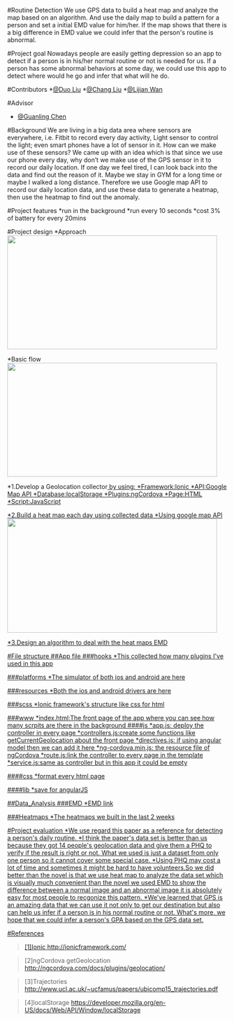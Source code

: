 #Routine Detection
We use GPS data to build a heat map and analyze the map based on an algorithm.
And use the daily map to build a pattern for a person and set a initial EMD value for him/her. If the map shows that there is a big difference in EMD value we could infer that the person's routine is abnormal.

#Project goal
Nowadays people are easily getting depression so an app to detect if a person is in his/her normal routine or not is needed for us.
If a person has some abnormal behaviors at some day, we could use this app to detect where would he go and infer that what will he do.

#Contributors
*[@Duo Liu](https://github.com/DuoL)
*[@Chang Liu](https://github.com/deercoder)
*[@Lijian Wan](https://github.com/LijianWan)

#Advisor
* [@Guanling Chen](https://github.com/gchenhub)

#Background
We are living in a big data area where sensors are everywhere, i.e. Fitbit to record every day activity, Light sensor to control the light; even smart phones have a lot of sensor in it. How can we make use of these sensors? We came up with an idea which is that since we use our phone every day, why don’t we make use of the GPS sensor in it to record our daily location. If one day we feel tired, I can look back into the data and find out the reason of it. Maybe we stay in GYM for a long time or maybe I walked a long distance. Therefore we use Google map API to record our daily location data, and use these data to generate a heatmap, then use the heatmap to find out the anomaly.

#Project features
*run in the background
*run every 10 seconds
*cost 3% of battery for every 20mins


#Project design
*Approach
<img src="https://github.com/uml-ubicomp-2016-spring/ubicomp16-GPSCollector/blob/master/ScreenShot/Approach.png" width="480" height="260">

*Basic flow
<img src="https://github.com/uml-ubicomp-2016-spring/ubicomp16-GPSCollector/blob/master/ScreenShot/Basic%20flow.jpg"  width="480" height="260">

*1.Develop a Geolocation collector<a href="https://github.com/uml-ubicomp-2016-spring/ubicomp16-GPSCollector/tree/master/App"> by using: 
	*Framework:Ionic
	*API:Google Map API
	*Database:localStorage
	*Plugins:ngCordova
	*Page:HTML
	*Script:JavaScript
	 
*2.Build a heat map each day using collected data
	*Using google map API<a href="https://github.com/uml-ubicomp-2016-spring/ubicomp16-GPSCollector/tree/master/Data_Analysis/Heatmaps">
<img src="https://github.com/uml-ubicomp-2016-spring/ubicomp16-GPSCollector/blob/master/Day6-to-uni.png" width="480" height="260">

*3.Design an algorithm to deal with the heat maps 
	EMD<a href="https://github.com/uml-ubicomp-2016-spring/ubicomp16-GPSCollector/tree/master/Data_Analysis/EMD">


#File structure
##App file
###hooks
	*This collected how many plugins I've used in this app

###platforms
	*The simulator of both ios and android are here

###resources
	*Both the ios and android drivers are here

###scss
	*Ionic framework's structure like css for html

###www
	*index.html:The front page of the app where you can see how many scrpits are there in the background
####js
	*app.js: deploy the controller in every page
	*controllers.js:create some functions like getCurrentGeolocation about the front page
	*directives.js: if using angular model then we can add it here 
	*ng-cordova.min.js: the resource file of ngCordova
	*route.js:link the controller to every page in the template
	*service.js:same as controller but in this app it could be empty

####css
	*format every html page

####lib
	*save for angularJS

##Data_Analysis
###EMD
	*EMD link<a href="https://github.com/uml-ubicomp-2016-spring/ubicomp16-GPSCollector/tree/master/Data_Analysis/EMD">

###Heatmaps
	*The heatmaps we built in the last 2 weeks<a href="https://github.com/uml-ubicomp-2016-spring/ubicomp16-GPSCollector/tree/master/Data_Analysis/Heatmaps">


#Project evaluation
	*We use regard this paper<a href=" http://www.ucl.ac.uk/~ucfamus/papers/ubicomp15_trajectories.pdf"> as a reference for detecting a person's daily routine.
	*I think the paper's data set is better than us because they got 14 people's geolocation data and give them a PHQ to verify if the result is right or not. What we used is just a dataset from only one person so it cannot cover some special case.
	*Using PHQ may cost a lot of time and sometimes it might be hard to have volunteers.So we did better than the novel is that we use heat map to analyze the data set which is visually much convenient than the novel we used EMD to show the difference between a normal image and an abnormal image it is absolutely easy for most people to recgonize this pattern. 
	*We've learned that GPS is an amazing data that we can use it not only to get our destination but also can help us infer if a person is in his normal routine or not. What's more, we hope that we could infer a person's GPA based on the GPS data set.
	
#References
>[1]Ionic http://ionicframework.com/

>[2]ngCordova getGeolocation http://ngcordova.com/docs/plugins/geolocation/

>[3]Trajectories http://www.ucl.ac.uk/~ucfamus/papers/ubicomp15_trajectories.pdf

>[4]localStorage https://developer.mozilla.org/en-US/docs/Web/API/Window/localStorage
